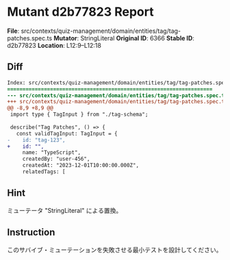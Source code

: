 # Mutant d2b77823 Report

**File**: src/contexts/quiz-management/domain/entities/tag/tag-patches.spec.ts
**Mutator**: StringLiteral
**Original ID**: 6366
**Stable ID**: d2b77823
**Location**: L12:9–L12:18

## Diff

```diff
Index: src/contexts/quiz-management/domain/entities/tag/tag-patches.spec.ts
===================================================================
--- src/contexts/quiz-management/domain/entities/tag/tag-patches.spec.ts	original
+++ src/contexts/quiz-management/domain/entities/tag/tag-patches.spec.ts	mutated #6366
@@ -8,9 +8,9 @@
 import type { TagInput } from "./tag-schema";
 
 describe("Tag Patches", () => {
   const validTagInput: TagInput = {
-    id: "tag-123",
+    id: "",
     name: "TypeScript",
     createdBy: "user-456",
     createdAt: "2023-12-01T10:00:00.000Z",
     relatedTags: [
```

## Hint

ミューテータ "StringLiteral" による置換。

## Instruction

このサバイブ・ミューテーションを失敗させる最小テストを設計してください。
